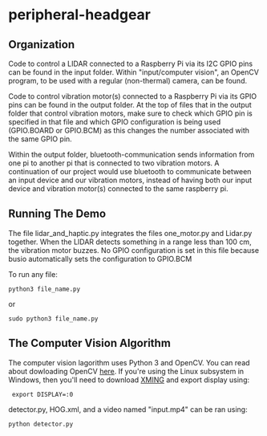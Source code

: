 # peripheral-headgear

## Organization
Code to control a LIDAR connected to a Raspberry Pi via its I2C GPIO pins can be found in the input folder. Within "input/computer vision", an OpenCV program, to be used with a regular (non-thermal) camera, can be found. 

Code to control vibration motor(s) connected to a Raspberry Pi via its GPIO pins can be found in the output folder. At the top of files that in the output folder that control vibration motors, make sure to check which GPIO pin is specified in that file and which GPIO configuration is being used (GPIO.BOARD or GPIO.BCM) as this changes the number associated with the same GPIO pin.

Within the output folder, bluetooth-communication sends information from one pi to another pi that is connected to two vibration motors. A continuation of our project would use bluetooth to communicate between an input device and our vibration motors, instead of having both our input device and vibration motor(s) connected to the same raspberry pi.

## Running The Demo
The file lidar_and_haptic.py integrates the files one_motor.py and Lidar.py together. When the LIDAR detects something in a range less than 100 cm, the vibration motor buzzes. No GPIO configuration is set in this file because busio automatically sets the configuration to GPIO.BCM

To run any file:
```
python3 file_name.py
```
or
```
sudo python3 file_name.py
```
## The Computer Vision Algorithm
The computer vision lagorithm uses Python 3 and OpenCV. You can read about dowloading OpenCV [here](https://pypi.org/project/opencv-python/). If you're using the Linux subsystem in Windows, then you'll need to download [XMING](https://sourceforge.net/projects/xming/) and export display using:
```
 export DISPLAY=:0
 ```
detector.py, HOG.xml, and a video named "input.mp4" can be ran using:
```
python detector.py
```
